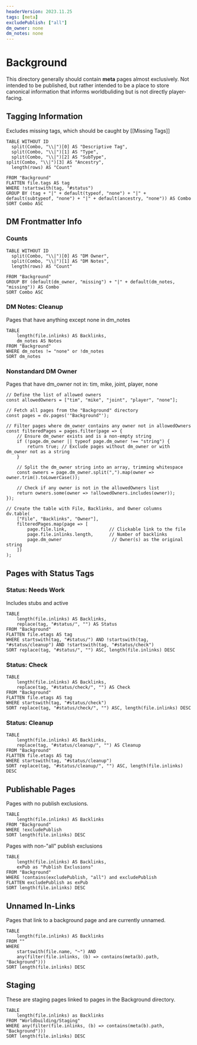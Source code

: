 ```yaml
---
headerVersion: 2023.11.25
tags: [meta]
excludePublish: ["all"]
dm_owner: none
dm_notes: none
---
```

# Background

This directory generally should contain **meta** pages almost exclusively. Not intended to be published, but rather intended to be a place to store canonical information that informs worldbuliding but is not directly player-facing. 

## Tagging Information

Excludes missing tags, which should be caught by [[Missing Tags]]

```dataview
TABLE WITHOUT ID
  split(Combo, "\\|")[0] AS "Descriptive Tag",
  split(Combo, "\\|")[1] AS "Type",
  split(Combo, "\\|")[2] AS "SubType",
split(Combo, "\\|")[3] AS "Ancestry",
  length(rows) AS "Count"

FROM "Background" 
FLATTEN file.tags AS tag
WHERE !startswith(tag, "#status")
GROUP BY (tag + "|" + default(typeof, "none") + "|" + default(subtypeof, "none") + "|" + default(ancestry, "none")) AS Combo
SORT Combo ASC

```

## DM Frontmatter Info

### Counts
```dataview
TABLE WITHOUT ID
  split(Combo, "\\|")[0] AS "DM Owner",
  split(Combo, "\\|")[1] AS "DM Notes",
  length(rows) AS "Count"

FROM "Background" 
GROUP BY (default(dm_owner, "missing") + "|" + default(dm_notes, "missing")) AS Combo
SORT Combo ASC

```

### DM Notes: Cleanup

Pages that have anything except none in dm_notes

```dataview
TABLE 
    length(file.inlinks) AS Backlinks,
    dm_notes AS Notes
FROM "Background"
WHERE dm_notes != "none" or !dm_notes
SORT dm_notes
```


### Nonstandard DM Owner

Pages that have dm_owner not in: tim, mike, joint, player, none

```dataviewjs
// Define the list of allowed owners
const allowedOwners = ["tim", "mike", "joint", "player", "none"];

// Fetch all pages from the "Background" directory
const pages = dv.pages('"Background"');

// Filter pages where dm_owner contains any owner not in allowedOwners
const filteredPages = pages.filter(page => {
    // Ensure dm_owner exists and is a non-empty string
    if (!page.dm_owner || typeof page.dm_owner !== "string") {
        return true; // Exclude pages without dm_owner or with dm_owner not as a string
    }

    // Split the dm_owner string into an array, trimming whitespace
    const owners = page.dm_owner.split(",").map(owner => owner.trim().toLowerCase());

    // Check if any owner is not in the allowedOwners list
    return owners.some(owner => !allowedOwners.includes(owner));
});

// Create the table with File, Backlinks, and Owner columns
dv.table(
    ["File", "Backlinks", "Owner"],
    filteredPages.map(page => [
        page.file.link,                // Clickable link to the file
        page.file.inlinks.length,      // Number of backlinks
        page.dm_owner                   // Owner(s) as the original string
    ])
);
```


## Pages with Status Tags
### Status: Needs Work

Includes stubs and active

```dataview
TABLE 
    length(file.inlinks) AS Backlinks, 
    replace(tag, "#status/", "") AS Status
FROM "Background"
FLATTEN file.etags AS tag
WHERE startswith(tag, "#status/") AND !startswith(tag, "#status/cleanup") AND !startswith(tag, "#status/check")
SORT replace(tag, "#status/", "") ASC, length(file.inlinks) DESC

```


### Status: Check

```dataview
TABLE 
    length(file.inlinks) AS Backlinks, 
    replace(tag, "#status/check/", "") AS Check
FROM "Background"
FLATTEN file.etags AS tag
WHERE startswith(tag, "#status/check")
SORT replace(tag, "#status/check/", "") ASC, length(file.inlinks) DESC

```

### Status: Cleanup

```dataview
TABLE 
    length(file.inlinks) AS Backlinks, 
    replace(tag, "#status/cleanup/", "") AS Cleanup
FROM "Background"
FLATTEN file.etags AS tag
WHERE startswith(tag, "#status/cleanup")
SORT replace(tag, "#status/cleanup/", "") ASC, length(file.inlinks) DESC

```

## Publishable Pages

Pages with no publish exclusions. 

```dataview
TABLE 
    length(file.inlinks) AS Backlinks
FROM "Background"
WHERE !excludePublish
SORT length(file.inlinks) DESC

```

Pages with non-"all" publish exclusions

```dataview
TABLE 
    length(file.inlinks) AS Backlinks,
    exPub as "Publish Exclusions"
FROM "Background"
WHERE !contains(excludePublish, "all") and excludePublish
FLATTEN excludePublish as exPub
SORT length(file.inlinks) DESC

```

## Unnamed In-Links

Pages that link to a background page and are currently unnamed. 
```dataview
TABLE 
    length(file.inlinks) AS Backlinks
FROM ""
WHERE 
    startswith(file.name, "~") AND
    any(filter(file.inlinks, (b) => contains(meta(b).path, "Background")))
SORT length(file.inlinks) DESC

```

## Staging

These are staging pages linked to pages in the Background directory. 

```dataview
TABLE 
    length(file.inlinks) as Backlinks
FROM "Worldbuilding/Staging"
WHERE any(filter(file.inlinks, (b) => contains(meta(b).path, "Background")))
SORT length(file.inlinks) DESC
```

